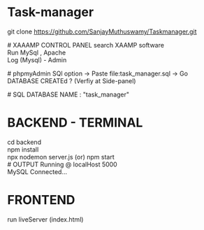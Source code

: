 # Task-manager
git clone https://github.com/SanjayMuthuswamy/Taskmanager.git

\# XAAAMP CONTROL PANEL 
search XAAMP software<br>
Run MySql ,  Apache<br>
Log (Mysql) - Admin 

\# phpmyAdmin 
SQl option -> Paste file:task_manager.sql -> Go <br>
 DATABASE CREATEd ?  (Verfiy at Side-panel)

\# SQL
DATABASE NAME  : "task_manager"

# BACKEND - TERMINAL 
cd backend <br>
npm install <br>
npx nodemon server.js (or) npm start <br>
\# OUTPUT
Running @ localHost 5000 <br>
MySQL Connected...

# FRONTEND
run liveServer (index.html)

